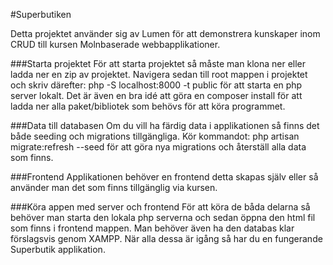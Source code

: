 #Superbutiken

Detta projektet använder sig av Lumen för att demonstrera kunskaper inom CRUD till kursen Molnbaserade webbapplikationer.

###Starta projektet
För att starta projektet så måste man klona ner eller ladda ner en zip av projektet. Navigera sedan till root mappen i projektet och skriv därefter: php -S localhost:8000 -t public för att starta en php server lokalt.
Det är även en bra idé att göra en composer install för att ladda ner alla paket/bibliotek som behövs för att köra programmet.

###Data till databasen
Om du vill ha färdig data i applikationen så finns det både seeding och migrations tillgängliga. Kör kommandot: php artisan migrate:refresh --seed för att göra nya migrations och återställ alla data som finns.

###Frontend
Applikationen behöver en frontend detta skapas själv eller så använder man det som finns tillgänglig via kursen.

###Köra appen med server och frontend
För att köra de båda delarna så behöver man starta den lokala php serverna och sedan öppna den html fil som finns i frontend mappen. Man behöver även ha den databas klar förslagsvis genom XAMPP. När alla dessa är igång så har du en fungerande Superbutik applikation.
